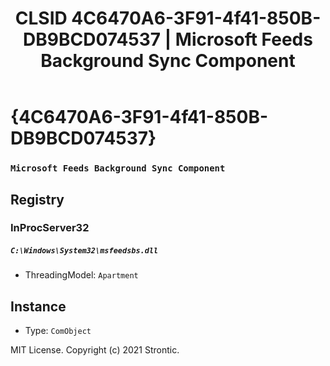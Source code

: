 ﻿---
title: "CLSID 4C6470A6-3F91-4f41-850B-DB9BCD074537 | Microsoft Feeds Background Sync Component"
excerpt: What is COM-Object CLSID 4C6470A6-3F91-4f41-850B-DB9BCD074537?
---

# {4C6470A6-3F91-4f41-850B-DB9BCD074537}

### `Microsoft Feeds Background Sync Component`

## Registry


### InProcServer32

##### `C:\Windows\System32\msfeedsbs.dll`
* ThreadingModel: `Apartment`

## Instance

* Type: `ComObject`

MIT License. Copyright (c) 2021 Strontic.


